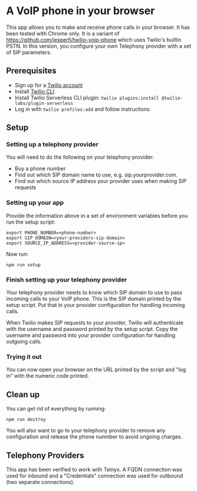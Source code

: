 # A VoIP phone in your browser

This app allows you to make and receive phone calls in your browser. It has been tested with Chrome only. It is a variant of https://github.com/jesperfj/twilio-voip-phone which uses Twilio's builtin PSTN. In this version, you configure your own Telephony provider with a set of SIP parameters.

## Prerequisites

* Sign up for a [Twilio account](https://twilio.com/)
* Install [Twilio CLI](https://www.twilio.com/docs/twilio-cli/quickstart)
* Install Twilio Serverless CLI plugin: `twilio plugins:install @twilio-labs/plugin-serverless`
* Log in with `twilio profiles:add` and follow instructions

## Setup

### Setting up a telephony provider

You will need to do the following on your telephony provider:

* Buy a phone number
* Find out which SIP domain name to use, e.g. sip.yourprovider.com.
* Find out which source IP address your provider uses when making SIP requests

### Setting up your app

Provide the information above in a set of environment variables before you run the setup script:

    export PHONE_NUMBER=<phone-number>
    export SIP_DOMAIN=<your-providers-sip-domain>
    export SOURCE_IP_ADDRESS=<provider-source-ip>

Now run:

    npm run setup

### Finish setting up your telephony provider

Your telephony provider needs to know which SIP domain to use to pass incoming calls to your VoIP phone. This is the SIP domain printed by the setup script. Put that in your provider configuration for handling incoming calls.

When Twilio makes SIP requests to your provider, Twilio will authenticate with the username and password printed by the setup script. Copy the username and password into your provider configuration for handling outgoing calls.

### Trying it out

You can now open your browser on the URL printed by the script and "log in" with the numeric code printed.

## Clean up

You can get rid of everything by running:

    npm run destroy

You will also want to go to your telephony provider to remove any configuration and release the phone nunmber to avoid ongoing charges.

## Telephony Providers

This app has been verified to work with Telnyx. A FQDN connection was used for inbound and a "Credentials" connection was used for outbound (two separate connections). 
